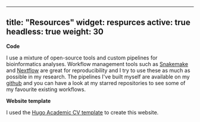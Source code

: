 
---
title: "Resources"
widget: respurces
active: true
headless: true
weight: 30
---

**Code**

I use a mixture of open-source tools and custom pipelines for bioinformatics analyses. Workflow management tools such as [Snakemake](https://snakemake.github.io/) and [Nextflow](https://www.nextflow.io/) are great for reproducibility and I try to use these as much as possible in my research. The pipelines I've built myself are available on my [github](https://github/abbyevewilliams) and you can have a look at my starred repositories to see some of my favourite existing workflows.

**Website template**

I used the [Hugo Academic CV template](https://docs.hugoblox.com/tutorial/resume/) to create this website.